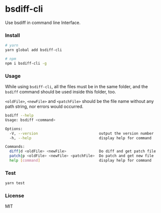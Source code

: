 # bsdiff-cli
Use bsdiff in command line Interface.

### Install

```bash
# yarn
yarn global add bsdiff-cli

# npm
npm i bsdiff-cli -g
```

### Usage
While using `bsdiff-cli`, all the files must be in the same folder, and the `bsdiff` command should be used inside this folder, too.

`<oldFile>`, `<newFile>` and `<patchFile>` should be the file name without any path string, nor errors would occurred.

```bash
bsdiff --help
Usage: bsdiff <command>

Options:
  -V, --version                            output the version number
  -h, --help                               display help for command

Commands:
  diff|d <oldFile> <newFile>               Do diff and get patch file
  patch|p <oldFile> <newFile> <patchFile>  Do patch and get new file
  help [command]                           display help for command
```

### Test
```bash
yarn test
```

### License
MIT
